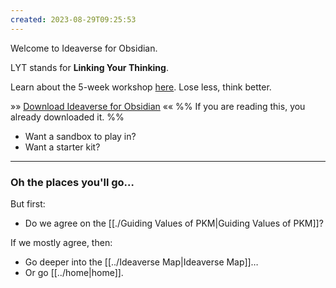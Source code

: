 ```yaml
---
created: 2023-08-29T09:25:53
---
```

Welcome to Ideaverse for Obsidian. 

LYT stands for **Linking Your Thinking**.

Learn about the 5-week workshop [here](https://www.linkingyourthinking.com/waitlist). Lose less, think better.

»» [Download Ideaverse for Obsidian](https://www.linkingyourthinking.com/myideaverse/start) «« 
%% If you are reading this, you already downloaded it. %%

- Want a sandbox to play in?
- Want a starter kit?

---
### Oh the places you'll go…
But first:

- Do we agree on the [[./Guiding Values of PKM|Guiding Values of PKM]]?

If we mostly agree, then:

- Go deeper into the [[../Ideaverse Map|Ideaverse Map]]…
- Or go [[../home|home]].